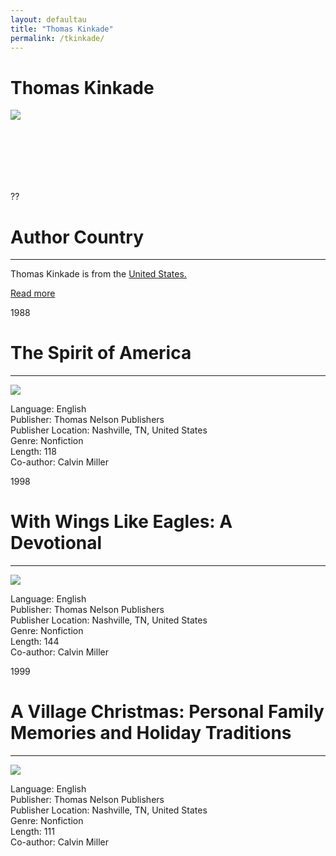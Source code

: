 ```yaml
---
layout: defaultau
title: "Thomas Kinkade"
permalink: /tkinkade/
---
```

<!-- partial:index.partial.html -->
<div class="content">
    <h1>Thomas Kinkade</h1>
    <div class="quote">
        <div><img src="https://patch.com/img/cdn/users/98479/2012/05/raw/13cf567e089381246a2b20f47460cc57.jpg" class="logo"></div>
    </div>
    <div class="timeline">
        <div style="padding-bottom:100px;"></div>
        <div class="block">
            <div class="date right"><p class="right">??</p></div>
            <div class="dot"></div>
            <div class="left first">
            <div class="author_country">
                <h1>Author Country</h1><hr>
          <div class="aclocation">  <p>Thomas Kinkade is from the <a href="{{ site.baseurl }}/1"> United States.</a></p></div>
                <div class="acreadmore"><a href="#" target="_blank">Read more</a></div>
            </div>
            </div>
        </div>
        <div class="block">
            <div class="date left"><p class="left">1988</p></div>
            <div class="dot"></div>
            <div class="right">
                <h1>The Spirit of America</h1><hr>
                <p><img src="https://images-na.ssl-images-amazon.com/images/I/6195NZA43JL._SY473_BO1,204,203,200_.jpg"></p>
                <p>
                Language: English<br>
                Publisher: Thomas Nelson Publishers<br>
                Publisher Location: Nashville, TN, United States<br>
                Genre: Nonfiction<br>
                Length: 118<br>
                Co-author: Calvin Miller<br>
                </p>
            </div>
        </div>
        <div class="block">
            <div class="date right"><p class="right">1998</p></div>
            <div class="dot"></div>
            <div class="left">
                <h1>With Wings Like Eagles: A Devotional </h1><hr>
                <p><img src="https://images-na.ssl-images-amazon.com/images/I/51YPA1VJJ6L.jpg"></p>
                <p>
                Language: English<br>
                Publisher: Thomas Nelson Publishers<br>
                Publisher Location: Nashville, TN, United States<br>
                Genre: Nonfiction<br>
                Length: 144<br>
                Co-author: Calvin Miller<br>
                </p>
            </div>
        </div>
        <div class="block">
            <div class="date left"><p class="left hide">1999</p></div>
            <div class="dot"></div>
            <div class="right">
                <h1>A Village Christmas: Personal Family Memories and Holiday Traditions</h1><hr>
                <p><img src="https://images-na.ssl-images-amazon.com/images/I/61MBDA6H0PL._SY387_BO1,204,203,200_.jpg"></p>
                <p>Language: English<br>
                Publisher: Thomas Nelson Publishers<br>
                Publisher Location: Nashville, TN, United States<br>
                Genre: Nonfiction<br>
                Length: 111<br>
                Co-author: Calvin Miller<br>
                </p>
            </div>
  <!-- partial -->
<script src='https://cdnjs.cloudflare.com/ajax/libs/jquery/3.1.1/jquery.min.js'></script><script  src="{{ site.baseurl }}/assets/js/authorscript.js"></script>